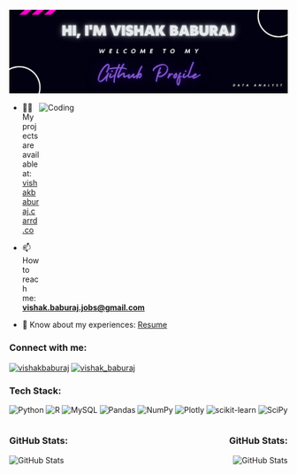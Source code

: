 ![](https://github.com/VishakBaburaj/VishakBaburaj/blob/master/github_banner.png)

<img align="right" alt="Coding" width="450" height="350" src="https://user-images.githubusercontent.com/84115928/142569072-22fdc7ac-5815-4e96-b84d-f918a85d47ec.gif">

- 👨‍💻 My projects are available at: [vishakbaburaj.carrd.co](https://vishakbaburaj.carrd.co/)

- 📫 How to reach me: **vishak.baburaj.jobs@gmail.com**

- 📄 Know about my experiences: [Resume](https://docs.google.com/document/d/1PCZu0g248JuqHyYqb4lDgilENvFrbEpS5H_NxZqxyjw/edit?usp=sharing)

<h3 align="left">Connect with me:</h3>
<p align="left">
<a href="https://linkedin.com/in/vishakbaburaj" target="blank"><img align="center" src="https://raw.githubusercontent.com/rahuldkjain/github-profile-readme-generator/master/src/images/icons/Social/linked-in-alt.svg" alt="vishakbaburaj" height="30" width="40" /></a>
<a href="https://instagram.com/vishak_baburaj" target="blank"><img align="center" src="https://raw.githubusercontent.com/rahuldkjain/github-profile-readme-generator/master/src/images/icons/Social/instagram.svg" alt="vishak_baburaj" height="30" width="40" /></a>
</p>

<h3 align="left">Tech Stack:</h3>

![Python](https://img.shields.io/badge/python-3670A0?style=for-the-badge&logo=python&logoColor=ffdd54) ![R](https://img.shields.io/badge/r-%23276DC3.svg?style=for-the-badge&logo=r&logoColor=white) ![MySQL](https://img.shields.io/badge/mysql-%2300f.svg?style=for-the-badge&logo=mysql&logoColor=white) ![Pandas](https://img.shields.io/badge/pandas-%23150458.svg?style=for-the-badge&logo=pandas&logoColor=white) ![NumPy](https://img.shields.io/badge/numpy-%23013243.svg?style=for-the-badge&logo=numpy&logoColor=white) ![Plotly](https://img.shields.io/badge/Plotly-%233F4F75.svg?style=for-the-badge&logo=plotly&logoColor=white) ![scikit-learn](https://img.shields.io/badge/scikit--learn-%23F7931E.svg?style=for-the-badge&logo=scikit-learn&logoColor=white) ![SciPy](https://img.shields.io/badge/SciPy-%230C55A5.svg?style=for-the-badge&logo=scipy&logoColor=%white)

<div style="display: flex; justify-content: space-between;">
  <div style="text-align: left;">
    <h3>GitHub Stats:</h3>
    <img src="https://github-readme-stats.vercel.app/api?username=VishakBaburaj&theme=midnight-purple&hide_border=false&include_all_commits=false&count_private=false" alt="GitHub Stats">
  </div>
  <div style="text-align: right;">
    <h3>GitHub Stats:</h3>
    <img src="https://github-readme-streak-stats.herokuapp.com/?user=VishakBaburaj&theme=midnight-purple&hide_border=false" alt="GitHub Stats">
  </div>
</div>


